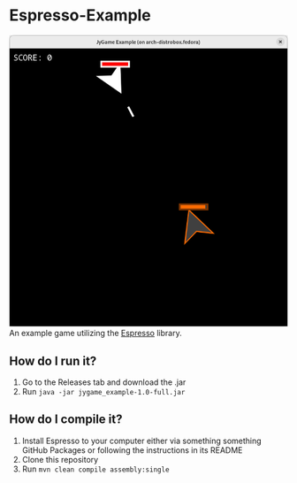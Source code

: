 # Espresso-Example
![](./screenshot.png)  
An example game utilizing the [Espresso](https://github.com/pastthepixels/Espresso) library.

## How do I run it?
1. Go to the Releases tab and download the .jar
2. Run `java -jar jygame_example-1.0-full.jar`

## How do I compile it?
1. Install Espresso to your computer either via something something GitHub Packages or following the instructions in its README
2. Clone this repository
3. Run `mvn clean compile assembly:single`
